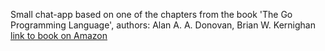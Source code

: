 Small chat-app based on one of the chapters from the book 'The Go Programming Language', authors: Alan A. A. Donovan, Brian W. Kernighan
[link to book on Amazon](https://www.amazon.com/Programming-Language-Addison-Wesley-Professional-Computing/dp/0134190440)
